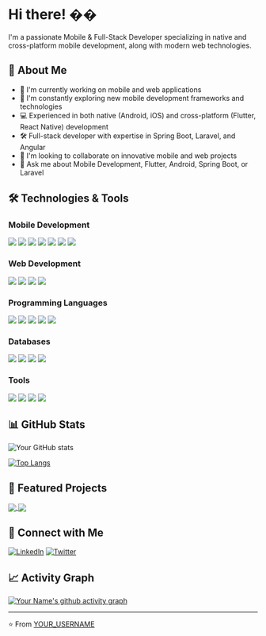 # Hi there! �� 

I'm a passionate Mobile & Full-Stack Developer specializing in native and cross-platform mobile development, along with modern web technologies.

## 🚀 About Me
- 🔭 I'm currently working on mobile and web applications
- 🌱 I'm constantly exploring new mobile development frameworks and technologies
- 💻 Experienced in both native (Android, iOS) and cross-platform (Flutter, React Native) development
- 🛠️ Full-stack developer with expertise in Spring Boot, Laravel, and Angular
- 👯 I'm looking to collaborate on innovative mobile and web projects
- 💬 Ask me about Mobile Development, Flutter, Android, Spring Boot, or Laravel

## 🛠️ Technologies & Tools
### Mobile Development
![](https://img.shields.io/badge/Android-3DDC84?style=flat&logo=android&logoColor=white)
![](https://img.shields.io/badge/Kotlin-0095D5?style=flat&logo=kotlin&logoColor=white)
![](https://img.shields.io/badge/Java-ED8B00?style=flat&logo=java&logoColor=white)
![](https://img.shields.io/badge/Flutter-02569B?style=flat&logo=flutter&logoColor=white)
![](https://img.shields.io/badge/Dart-0175C2?style=flat&logo=dart&logoColor=white)
![](https://img.shields.io/badge/React_Native-20232A?style=flat&logo=react&logoColor=61DAFB)
![](https://img.shields.io/badge/Swift-FA7343?style=flat&logo=swift&logoColor=white)

### Web Development
![](https://img.shields.io/badge/Angular-DD0031?style=flat&logo=angular&logoColor=white)
![](https://img.shields.io/badge/Spring_Boot-6DB33F?style=flat&logo=spring-boot&logoColor=white)
![](https://img.shields.io/badge/Laravel-FF2D20?style=flat&logo=laravel&logoColor=white)
![](https://img.shields.io/badge/Express.js-404D59?style=flat)

### Programming Languages
![](https://img.shields.io/badge/JavaScript-F7DF1E?style=flat&logo=javascript&logoColor=black)
![](https://img.shields.io/badge/TypeScript-007ACC?style=flat&logo=typescript&logoColor=white)
![](https://img.shields.io/badge/PHP-777BB4?style=flat&logo=php&logoColor=white)
![](https://img.shields.io/badge/Python-3776AB?style=flat&logo=python&logoColor=white)
![](https://img.shields.io/badge/C++-00599C?style=flat&logo=c%2B%2B&logoColor=white)

### Databases
![](https://img.shields.io/badge/Firebase-FFCA28?style=flat&logo=firebase&logoColor=black)
![](https://img.shields.io/badge/MySQL-4479A1?style=flat&logo=mysql&logoColor=white)
![](https://img.shields.io/badge/MongoDB-4EA94B?style=flat&logo=mongodb&logoColor=white)
![](https://img.shields.io/badge/SQLite-07405E?style=flat&logo=sqlite&logoColor=white)

### Tools
![](https://img.shields.io/badge/Git-F05032?style=flat&logo=git&logoColor=white)
![](https://img.shields.io/badge/GitHub-181717?style=flat&logo=github&logoColor=white)
![](https://img.shields.io/badge/VS_Code-007ACC?style=flat&logo=visual-studio-code&logoColor=white)
![](https://img.shields.io/badge/Android_Studio-3DDC84?style=flat&logo=android-studio&logoColor=white)

## 📊 GitHub Stats

![Your GitHub stats](https://github-readme-stats.vercel.app/api?username=YOUR_USERNAME&show_icons=true&theme=tokyonight)

[![Top Langs](https://github-readme-stats.vercel.app/api/top-langs/?username=YOUR_USERNAME&layout=compact&theme=tokyonight&langs_count=8)](https://github.com/anuraghazra/github-readme-stats)

## 🌟 Featured Projects

<a href="https://github.com/YOUR_USERNAME/project1">
  <img align="center" src="https://github-readme-stats.vercel.app/api/pin/?username=YOUR_USERNAME&repo=project1&theme=tokyonight" />
</a>
<a href="https://github.com/YOUR_USERNAME/project2">
  <img align="center" src="https://github-readme-stats.vercel.app/api/pin/?username=YOUR_USERNAME&repo=project2&theme=tokyonight" />
</a>

## 🤝 Connect with Me
[![LinkedIn](https://img.shields.io/badge/LinkedIn-0077B5?style=for-the-badge&logo=linkedin&logoColor=white)](YOUR_LINKEDIN_URL)
[![Twitter](https://img.shields.io/badge/Twitter-1DA1F2?style=for-the-badge&logo=twitter&logoColor=white)](YOUR_TWITTER_URL)

## 📈 Activity Graph
[![Your Name's github activity graph](https://github-readme-activity-graph.vercel.app/graph?username=YOUR_USERNAME&theme=react-dark)](https://github.com/ashutosh00710/github-readme-activity-graph)

---
⭐️ From [YOUR_USERNAME](https://github.com/YOUR_USERNAME) 

